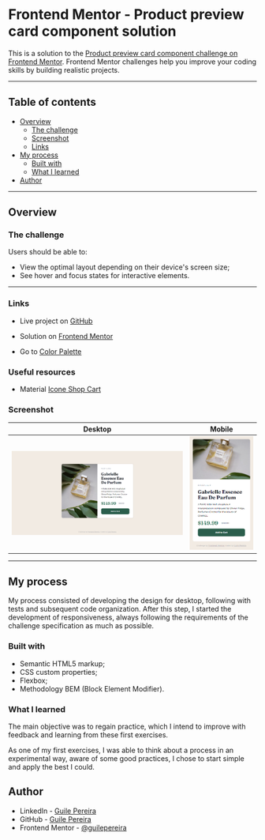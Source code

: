 # Frontend Mentor - Product preview card component solution

This is a solution to the [Product preview card component challenge on Frontend Mentor](https://www.frontendmentor.io/challenges/product-preview-card-component-GO7UmttRfa). Frontend Mentor challenges help you improve your coding skills by building realistic projects.

-------

## Table of contents

- [Overview](#overview)
  - [The challenge](#the-challenge)
  - [Screenshot](#screenshot)
  - [Links](#links)
- [My process](#my-process)
  - [Built with](#built-with)
  - [What I learned](#what-i-learned)
- [Author](#author)

-------

## Overview

  ### **The challenge**

  Users should be able to:

  - View the optimal layout depending on their device's screen size;
  - See hover and focus states for interactive elements.

-------
### Links

- Live project on [GitHub](https://guilepereira.github.io/html-css/product-preview-card/)

- Solution on [Frontend Mentor](https://www.frontendmentor.io/solutions/product-preview-card-using-bem-pWNH_SaSjY)

- Go to [Color Palette](https://www.figma.com/file/ZCy5dgKUNO4yVVAtLaMjyZ/FM-%7C-Product-Preview-Card-%7C-Style-Guide?node-id=0%3A1)

### Useful resources

- Material [Icone Shop Cart](https://fonts.google.com/icons?selected=Material%20Symbols%20Outlined%3Ashopping_cart%3AFILL%400%3Bwght%40400%3BGRAD%400%3Bopsz%4048)

### Screenshot
| Desktop | Mobile |
|---|---|
|![Layout Desktop](screenshots/FM__productPreviewCard--Desktop.png)|![Layout Mobile](screenshots/FM__productPreviewCard--Mobile.png)|

-------


## My process

My process consisted of developing the design for desktop, following with tests and subsequent code organization. After this step, I started the development of responsiveness, always following the requirements of the challenge specification as much as possible.

### Built with

- Semantic HTML5 markup;
- CSS custom properties;
- Flexbox;
- Methodology BEM (Block Element Modifier).

### What I learned

The main objective was to regain practice, which I intend to improve with feedback and learning from these first exercises.

As one of my first exercises, I was able to think about a process in an experimental way, aware of some good practices, I chose to start simple and apply the best I could.

## Author

- LinkedIn - [Guile Pereira](https://www.linkedin.com/in/guilevpereira/)
- GitHub - [Guile Pereira](https://github.com/guilepereira)
- Frontend Mentor - [@guilepereira](https://www.frontendmentor.io/profile/guilepereira)
